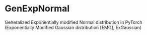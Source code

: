 # GenExpNormal
Generalized Exponentially modified Normal distribution in PyTorch (Exponentially Modified Gaussian distribution [EMG], ExGaussian)
